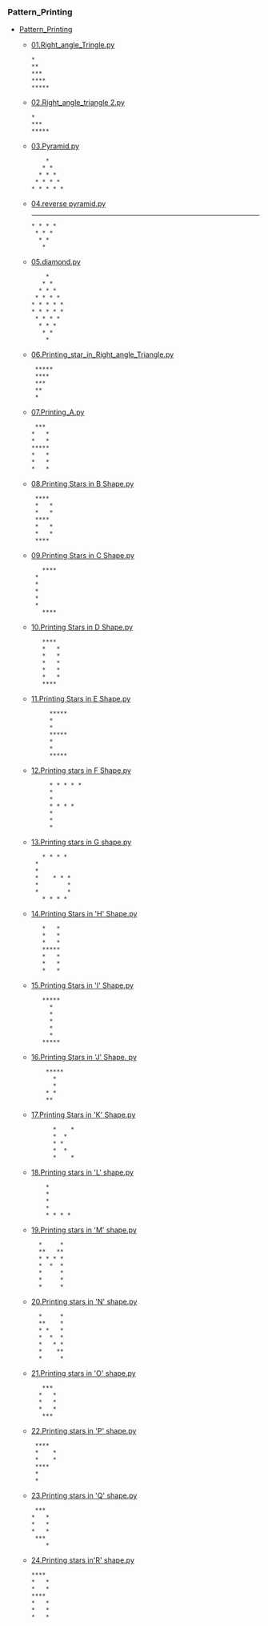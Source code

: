 ### Pattern_Printing

- [Pattern_Printing](https://github.com/Kushal997-das/Pattern_Printing) 
  - [01.Right_angle_Tringle.py  ](https://github.com/Kushal997-das/Pattern_Printing/blob/master/01.Right_angle_Tringle.py)<br>
     
        *
        **
        ***
        ****
        *****
        
  - [02.Right_angle_triangle 2.py](https://github.com/Kushal997-das/Pattern_Printing/blob/master/02.Right_angle_triangle%202.py)<br>
      
        *
        ***
        *****
        
   - [03.Pyramid.py](https://github.com/Kushal997-das/Pattern_Printing/blob/master/03.Pyramid.py)<br>
         
             *
            * *
           * * *
          * * * *
         * * * * *
         
   - [04.reverse pyramid.py ](https://github.com/Kushal997-das/Pattern_Printing/blob/master/04.reverse%20pyramid.py)
        
        * * * * *
         * * * *
          * * *
           * *
            *
            
   - [05.diamond.py ](https://github.com/Kushal997-das/Pattern_Printing/blob/master/05.diamond.py)
   
             *
            * *
           * * *
          * * * *
         * * * * *
         * * * * *
          * * * *
           * * *
            * *
             *
             
    - [06.Printing_star_in_Right_angle_Triangle.py](https://github.com/Kushal997-das/Pattern_Printing/blob/master/06.Printing_star_in_Right_angle_Triangle.py)        
    
           *****
           ****
           ***
           **
           *
           
           
     - [07.Printing_A.py ](https://github.com/Kushal997-das/Pattern_Printing/blob/master/07.Printing_A.py)
     
            ***
           *   *
           *   *
           *****
           *   *
           *   *
           *   *
      
      
     - [08.Printing Stars in B Shape.py](https://github.com/Kushal997-das/Pattern_Printing/blob/master/08.Printing%20Stars%20%20in%20B%20Shape.py)
            
            **** 
            *   *
            *   *
            **** 
            *   *
            *   *
            **** 
            
     - [09.Printing Stars in C Shape.py](https://github.com/Kushal997-das/Pattern_Printing/blob/master/09.Printing%20Stars%20in%20C%20Shape.py)   
      
      
          
              ****
            *
            *
            *
            *
            *
              ****
             
     - [10.Printing Stars in D Shape.py](https://github.com/Kushal997-das/Pattern_Printing/blob/master/10.Printing%20Stars%20in%20D%20Shape.py)   
      
              ****
              *   *
              *   *
              *   *
              *   *
              *   *
              ****
              
     - [11.Printing Stars in E Shape.py](https://github.com/Kushal997-das/Pattern_Printing/blob/master/11.Printing%20Stars%20in%20E%20Shape.py)   
                
                *****
                *
                *
                *****
                *
                *
                *****
     - [12.Printing stars in F Shape.py](https://github.com/Kushal997-das/Pattern_Printing/blob/master/12.Printing%20stars%20in%20F%20Shape.py)
     
               
                * * * * *
                *
                *
                * * * *
                *
                *
                *     
     - [13.Printing stars in G shape.py](https://github.com/Kushal997-das/Pattern_Printing/blob/master/13.Printing%20stars%20in%20G%20shape.py)
          
          
              * * * *
            *
            *
            *    * * *
            *        *
            *        *
              * * * *
        
     - [14.Printing Stars in 'H' Shape.py](https://github.com/Kushal997-das/Pattern_Printing/blob/master/14.Printing%20Stars%20in%20'H'%20Shape.py) 
     
              *   *
              *   *
              *   *
              *****
              *   *
              *   *
              *   *
      
     - [15.Printing Stars in 'I' Shape.py](https://github.com/Kushal997-das/Pattern_Printing/blob/master/15.%23Printing%20Stars%20in%20'I'%20Shape%20.py)
     

              *****
                *
                *
                *
                *
                *
              *****
 
 
     - [16.Printing Stars in 'J' Shape. py](https://github.com/Kushal997-das/Pattern_Printing/blob/master/16.Printing%20Stars%20in%20'J'%20Shape.py) 

               *****
                 *
                 *
               * *
               **
    - [17.Printing Stars in 'K' Shape.py](https://github.com/Kushal997-das/Pattern_Printing/blob/master/17.Printing%20Stars%20in%20'K'%20Shape.py)
                
                
                *    *
                *  *
                * *
                *  *
                *    *

    - [18.Printing stars in 'L' shape.py](https://github.com/Kushal997-das/Pattern_Printing/blob/master/18.Printing%20stars%20in%20'L'%20shape.py)
    
              *
              *
              *
              *
              * * * *
    - [19.Printing stars in 'M' shape.py](https://github.com/Kushal997-das/Pattern_Printing/blob/master/19.Printing%20stars%20in%20'M'%20shape.py)
      
            *     *
            **   **
            * * * *
            *  *  *
            *     *
            *     *
            *     *
            
     - [20.Printing stars in 'N' shape.py ](https://github.com/Kushal997-das/Pattern_Printing/blob/master/20.Printing%20stars%20in%20'N'%20shape.py)
      
             *     *
             **    *
             * *   *
             *  *  *
             *   * *
             *    **
             *     *
    - [21.Printing stars in 'O' shape.py ](https://github.com/Kushal997-das/Pattern_Printing/blob/master/21.Printing%20stars%20in%20'O'%20shape.py)
    
             ***
            *   *
            *   *
            *   *
             ***

   - [22.Printing stars in 'P' shape.py](https://github.com/Kushal997-das/Pattern_Printing/blob/master/22.Printing%20stars%20in%20'P'%20shape.py)
   
          ****
          *    *
          *    *
          ****
          *
          *
          
   - [23.Printing stars in 'Q' shape.py](https://github.com/Kushal997-das/Pattern_Printing/blob/master/23.Printing%20stars%20in%20'Q'%20shape.py)
   
          ***
         *   *
         *   *
         *   *
          ***
             *
   - [24.Printing stars in'R' shape.py](https://github.com/Kushal997-das/Pattern_Printing/blob/master/24.Printing%20stars%20in'R'%20shape.py)
   
         ****
         *   *
         *   *
         ****
         *   *
         *   *
         *   *
             
             
